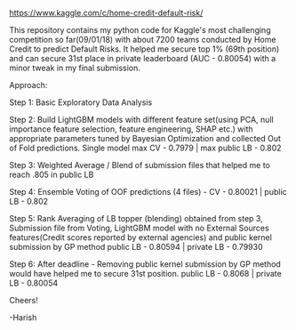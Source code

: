 https://www.kaggle.com/c/home-credit-default-risk/

This repository contains my python code for Kaggle's most challenging competition so far(09/01/18) with about 7200 teams conducted by Home Credit to predict Default Risks. It helped me secure top 1% (69th position)  and can secure 31st place in private leaderboard (AUC - 0.80054) with a minor tweak in my final submission.

Approach:

Step 1: Basic Exploratory Data Analysis

Step 2: Build LightGBM models with different feature set(using PCA, null importance feature selection, feature engineering, 
        SHAP etc.) with appropriate parameters tuned by Bayesian Optimization and collected Out of Fold predictions.
        Single model max CV - 0.7979 | max public LB - 0.802
        
Step 3: Weighted Average / Blend of submission files that helped me to reach .805 in public LB

Step 4: Ensemble Voting of OOF predictions (4 files) - CV - 0.80021 | public LB - 0.802

Step 5: Rank Averaging of LB topper (blending) obtained from step 3, Submission file from Voting, LightGBM model with no               External Sources features(Credit scores reported by external agencies) and public kernel submission by GP method
        public LB - 0.80594 | private LB - 0.79930
        
Step 6: After deadline - Removing public kernel submission by GP method would have helped me to secure 31st position.
        public LB - 0.8068 | private LB - 0.80054
        
        
Cheers!

-Harish
